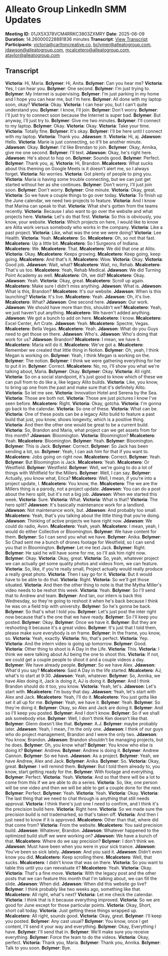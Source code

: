 # Alleato Group LinkedIn SMM Updates
**Meeting ID**: 01JX5X378VCM4RRKC3803ZXMRY
**Date**: 2025-06-09
**Duration**: 14.260000228881836 minutes
**Transcript**: [View Transcript](https://app.fireflies.ai/view/01JX5X378VCM4RRKC3803ZXMRY)
**Participants**: victoria@carltoncreative.co, bclymer@alleatogroup.com, jdawson@alleatogroup.com, mcalcetero@alleatogroup.com, ataylor@alleatogroup.com

## Transcript
**Victoria**: Hi, Maria.
**Bclymer**: Hi, Anita.
**Bclymer**: Can you hear me?
**Victoria**: Yes, I can hear you.
**Bclymer**: One second.
**Bclymer**: I'm just trying to.
**Bclymer**: My Internet is supervising.
**Bclymer**: I'm just parking in my home and I hope you can hear me, but I'm here.
**Bclymer**: All done with my laptop soon, okay?
**Victoria**: Okay.
**Victoria**: I can hear you, but I can't quite understand you.
**Bclymer**: I know, I'll join.
**Bclymer**: Don't worry.
**Bclymer**: I'll just try to connect soon because the Internet is super bad.
**Bclymer**: But anyway, I'll just try to.
**Bclymer**: Give me two minutes.
**Bclymer**: I'll connect to my laptop.
**Bclymer**: Okay.
**Victoria**: Okay.
**Victoria**: Take your time.
**Victoria**: Totally fine.
**Bclymer**: It's okay.
**Bclymer**: I'll be here until I connect with my laptop.
**Victoria**: Thank you.
**Jdawson**: It.
**Victoria**: Hi, aj.
**Jdawson**: Hello.
**Victoria**: Marie is just connecting, so it'll be another minute.
**Jdawson**: Okay.
**Bclymer**: I'd like Brendan to join.
**Bclymer**: Okay, Annika, give me one second.
**Bclymer**: I'll text.
**Jdawson**: Okay, he's right here.
**Jdawson**: He's about to hop on.
**Bclymer**: Sounds good.
**Bclymer**: Perfect.
**Bclymer**: Thank you, aj.
**Victoria**: Hi, Brandon.
**Mcalcetero**: What sucks about this theming on Google Meets is it doesn't alert me, so I always forget.
**Victoria**: No worries.
**Victoria**: Got plenty of people to ping you.
**Victoria**: Maria is having some trouble connecting, but we can just get started without her as she continues.
**Bclymer**: Don't worry, I'll just join soon.
**Bclymer**: Don't worry.
**Bclymer**: One minute.
**Victoria**: Okay, great.
**Victoria**: So we have a couple things to go over today.
**Victoria**: To finish up the June calendar, we need two projects to feature.
**Victoria**: And I know that Marina can speak to that.
**Victoria**: What she's gotten from the teams recently.
**Victoria**: Because I also want to go over the website and what projects here.
**Victoria**: Let's do that first.
**Victoria**: So this is obviously, you know, your website.
**Victoria**: Which projects on here, I would like to know are Alita work versus somebody who works in the company.
**Victoria**: Like a past project.
**Victoria**: Like, what was the one we were doing?
**Victoria**: Lee Health.
**Victoria**: Yeah.
**Mcalcetero**: So.
**Mcalcetero**: Oh, so not that fast.
**Mcalcetero**: Up a little bit.
**Mcalcetero**: So I Surgeons of Indiana.
**Mcalcetero**: We.
**Mcalcetero**: That.
**Mcalcetero**: We did that one at Alito.
**Victoria**: Okay.
**Mcalcetero**: Keeps growing.
**Mcalcetero**: Keep going, keep going.
**Mcalcetero**: And that's it.
**Mcalcetero**: Wow.
**Victoria**: Okay.
**Victoria**: Good job.
**Jdawson**: Wait, what?
**Mcalcetero**: Wait, no, Rehab.
**Mcalcetero**: That's us too.
**Mcalcetero**: Yeah, Rehab Medical.
**Jdawson**: We did Turning Point Academy as well.
**Mcalcetero**: Oh, we did?
**Mcalcetero**: Okay.
**Jdawson**: Yeah.
**Victoria**: Okay, great.
**Mcalcetero**: Scroll up again.
**Mcalcetero**: Make sure I didn't miss anything.
**Jdawson**: What is.
**Jdawson**: What is this, Brandon?
**Mcalcetero**: It's our website.
**Jdawson**: When is this launching?
**Victoria**: It's live.
**Mcalcetero**: Yeah.
**Jdawson**: Oh, it's live.
**Mcalcetero**: What?
**Jdawson**: One second here.
**Jdawson**: Our work.
**Jdawson**: We should have more than this, shouldn't we?
**Mcalcetero**: Yeah, we just haven't put anything.
**Mcalcetero**: We haven't added anything.
**Jdawson**: We got a bunch to add on here.
**Mcalcetero**: I know.
**Mcalcetero**: Excel Center, Art Crate.
**Jdawson**: Yeah.
**Mcalcetero**: Spectre, Vegas.
**Mcalcetero**: Bella Vegas.
**Mcalcetero**: Yeah.
**Jdawson**: What do you Guys need to get those on there.
**Jdawson**: Who's.
**Jdawson**: Who's doing that work for us?
**Jdawson**: Brandon?
**Mcalcetero**: I mean, we have it.
**Mcalcetero**: Maria will do it.
**Mcalcetero**: We've got a.
**Mcalcetero**: Remember we created that little thing in Notion.
**Bclymer**: Oh, yeah, I think Megan is working on.
**Bclymer**: Yeah, I think Megan is working on the.
**Bclymer**: The notion.
**Bclymer**: I think we were gathering everything for her to put it in.
**Bclymer**: Correct.
**Mcalcetero**: No, no, I'll show you what we're talking about, Maria.
**Bclymer**: Okay.
**Bclymer**: Okay.
**Victoria**: All right.
**Victoria**: So on a social standpoint, it's just good to know which of these we can pull from to do like a, like legacy Alito builds.
**Victoria**: Like, you know, to bring up one from the past and make sure that it's definitely Alito.
**Victoria**: So let me see.
**Victoria**: Innovation Hotel and Serena by the Sea.
**Victoria**: Those are both not.
**Victoria**: Those are just pictures I know I've seen before.
**Mcalcetero**: Right.
**Victoria**: Okay, gotcha.
**Victoria**: I'm gonna go back to the calendar.
**Victoria**: So one of these.
**Victoria**: What can be.
**Victoria**: One of these posts can be a legacy Alito build to feature a past build that just, you know, shows longevity, which is a positive thing.
**Victoria**: And then the other one would be great to be a current build.
**Victoria**: So, Brandon and Maria, what project can we get assets from for this month?
**Jdawson**: Bloomington.
**Victoria**: Bloomington?
**Mcalcetero**: Yeah.
**Mcalcetero**: Bloomington.
**Bclymer**: Yeah.
**Bclymer**: Bloomington.
**Bclymer**: This is Jack.
**Bclymer**: Correct.
**Bclymer**: So Jack has been sending a lot, so.
**Bclymer**: Yeah, I can ask him for that if you want to.
**Mcalcetero**: Jobs going on right now.
**Mcalcetero**: Correct.
**Bclymer**: Yeah.
**Bclymer**: But Bloomington is Jack.
**Mcalcetero**: Yeah.
**Mcalcetero**: Or Westfield.
**Bclymer**: Westfield.
**Bclymer**: Well, we're going to do a lot of things with Whitfield for the Millers.
**Bclymer**: Well, I can say.
**Bclymer**: Actually, you know what, Erica?
**Mcalcetero**: Well, I mean, if you're into a project update, I.
**Mcalcetero**: You know, the.
**Mcalcetero**: The we are the Millers thing is a parody, not a project update.
**Jdawson**: You can do a post about the hero split, but it's not a big job.
**Jdawson**: When we started this week.
**Victoria**: Sure.
**Victoria**: What.
**Victoria**: What is that?
**Victoria**: The hero split?
**Jdawson**: It's basically maintenance work for a landlord.
**Jdawson**: Not maintenance work, but.
**Jdawson**: And probably too small.
**Mcalcetero**: Yeah, that's you talking about the little thing that you're doing.
**Jdawson**: Thinking of active projects we have right now.
**Jdawson**: We could do radio, Avon.
**Mcalcetero**: Yeah, yeah.
**Mcalcetero**: I mean, yeah, I would do either Collective or Bloomington.
**Bclymer**: We have content for them.
**Bclymer**: So I can send you what we have.
**Bclymer**: Anika.
**Bclymer**: So Chad sent me a bunch of drones footage for Westfield, so I can send you that in Bloomington.
**Bclymer**: Let me text Jack.
**Bclymer**: Right.
**Bclymer**: He said he will have some for me, so I'll ask him right now.
**Bclymer**: Okay.
**Victoria**: Okay, great.
**Victoria**: So, yeah, whatever project we can actually get some quality photos and videos from, we can feature.
**Victoria**: So, like, if you're really small, Project actually would really produce a really great photo.
**Victoria**: Then I say go for it.
**Victoria**: But it would have to be able to do that.
**Victoria**: Right.
**Victoria**: So we'll get those situated.
**Victoria**: And then the other thing to note is that the Mytha Miller's video needs to be reshot this week.
**Victoria**: Yeah.
**Bclymer**: So I'll send that to Andrew and team.
**Bclymer**: And Ian, our intern is back this Wednesday, so they're going to reshoot it when he's back because I think he was on a field trip with university.
**Bclymer**: So he's gonna be back.
**Bclymer**: So that's what I told you.
**Bclymer**: Let's just post the inter right now because that's the one that we have ready.
**Bclymer**: So I'll keep you posted.
**Bclymer**: Okay.
**Bclymer**: Once we have it.
**Bclymer**: But they are reshooting it because it's a great video.
**Bclymer**: It's just that I told them, please make sure everybody is on frame.
**Bclymer**: In the frame, you know, so.
**Victoria**: Yeah, exactly.
**Victoria**: No, that's perfect.
**Victoria**: Yep.
**Victoria**: And the intern video is going up tomorrow.
**Bclymer**: Good.
**Victoria**: Other thing to shoot is A Day in the Life.
**Victoria**: This.
**Victoria**: I think we were talking about AJ being the one to shoot this.
**Victoria**: If not, we could get a couple people to shoot it and a couple videos a day.
**Bclymer**: We have already people.
**Bclymer**: So we have Alex.
**Jdawson**: What'd you say?
**Mcalcetero**: Said A Day in the life started.
**Mcalcetero**: AJ, what's to start at 9:30.
**Jdawson**: Yeah, whatever.
**Bclymer**: So, Annika, we have Alex doing it, Jack is doing it, AJ is doing it.
**Bclymer**: And I think Brandon should do it too, you know.
**Victoria**: Yeah, let's.
**Jdawson**: Let's start with.
**Mcalcetero**: I'm busy that day.
**Jdawson**: Yeah, let's start with Alex and Jack.
**Mcalcetero**: Yeah, I'll do it.
**Mcalcetero**: You just gotta like set it all up for me.
**Bclymer**: Yeah, we have it.
**Bclymer**: Yeah.
**Bclymer**: So they're doing it.
**Bclymer**: Okay, so Alex and Jack are doing it.
**Bclymer**: And so I'll keep you posted.
**Bclymer**: And I don't know.
**Bclymer**: So if we shall ask somebody else.
**Bclymer**: Well, I don't think Ken doesn't like that.
**Bclymer**: Glenn doesn't like that.
**Bclymer**: A.J.
**Bclymer**: maybe probably later.
**Jdawson**: Yeah, I mean, I'm the only one.
**Jdawson**: I think of our guys who do project management, Brandon and I were the only two.
**Jdawson**: You know, Brandon.
**Jdawson**: Brandon shouldn't be managing projects, but he does.
**Bclymer**: Oh, you know what?
**Bclymer**: You know who else is doing it?
**Bclymer**: Andrew.
**Bclymer**: Andrew is doing it.
**Bclymer**: Andrew Cannon.
**Bclymer**: So we have.
**Jdawson**: As a project.
**Bclymer**: Yeah, we have Andrew, Alex and Jack.
**Bclymer**: Anika.
**Bclymer**: So.
**Victoria**: Okay, great.
**Bclymer**: I will remind them.
**Bclymer**: But I told them already to, you know, start getting ready for the.
**Bclymer**: With footage and everything.
**Bclymer**: Perfect.
**Victoria**: Yeah.
**Victoria**: And so that there will be a lot to come from this if we are able to do a series.
**Victoria**: So, like, one person will be one video and then we will be able to get a couple done for the next.
**Bclymer**: Perfect.
**Bclymer**: Yeah.
**Victoria**: Yeah.
**Victoria**: Okay.
**Victoria**: The last thing that we need to chat through is anything that still needs approval.
**Victoria**: I think there's just one I need to confirm, and I think it's the precision build here.
**Victoria**: Right here.
**Victoria**: So we made sure the precision build is not trademarked, so that's taken off.
**Victoria**: And then I just need to know if it is approved.
**Mcalcetero**: Other than that, where did that come from?
**Victoria**: From the website.
**Mcalcetero**: You said precision build.
**Jdawson**: Whatever, Brandon.
**Jdawson**: Whatever happened to the optimized build stuff we were working on?
**Jdawson**: We have a bunch of that.
**Mcalcetero**: Where do we say precision?
**Bclymer**: I don't think we.
**Jdawson**: Must have been when you were in your sick trance.
**Jdawson**: You've been so sick lately.
**Jdawson**: And you said it.
**Jdawson**: Didn't even know you did.
**Mcalcetero**: Keep scrolling there.
**Mcalcetero**: Well, that sucks.
**Mcalcetero**: I didn't know that was on there.
**Victoria**: So you want to table this until you can reevaluate it?
**Mcalcetero**: Yeah.
**Victoria**: Okay.
**Victoria**: That's a fine move.
**Victoria**: With the legacy post and the other posts that we can feature this month that I'm talking about, we can fill the slide.
**Jdawson**: When did.
**Jdawson**: When did this website go live?
**Bclymer**: I think probably like two weeks ago, something like that.
**Mcalcetero**: All right, what's next?
**Victoria**: Let me check the calendar.
**Victoria**: I think that is it because everything improved.
**Victoria**: So we are good for June except for those particular points.
**Victoria**: Okay, Short, short call today.
**Victoria**: Just getting these things wrapped up.
**Mcalcetero**: All right, sounds good.
**Victoria**: Okay, great.
**Bclymer**: I'll keep you posted.
**Bclymer**: Any cast usual?
**Bclymer**: You know, once I get content, I'll send it your way and everything.
**Bclymer**: Okay, Everything I have.
**Bclymer**: I'll send that in.
**Bclymer**: We'll make sure you receive everything.
**Bclymer**: Force the team to do the videos.
**Victoria**: Okay, perfect.
**Victoria**: Thank you, Maria.
**Bclymer**: Thank you, Annika.
**Bclymer**: Talk to you soon.
**Bclymer**: Bye.